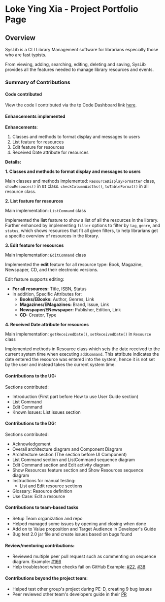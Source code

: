 # Loke Ying Xia - Project Portfolio Page

## Overview

SysLib is a CLI Library Management software for librarians especially those who are fast typists. 

From viewing, adding, searching, editing, deleting and saving, SysLib provides all the features needed to manage library resources and events.
### Summary of Contributions

#### Code contributed

View the code I contributed via the tp Code Dashboard link [here](https://nus-cs2113-ay2324s1.github.io/tp-dashboard/?search=yingx9&breakdown=true).


#### Enhancements implemented 

**Enhancements**: 
1. Classes and methods to format display and messages to users
2. List feature for resources
3. Edit feature for resources
4. Received Date attribute for resources


**Details:** 

**1. Classes and methods to format display and messages to users**

Main classes and methods implemented: 
`ResourceDisplayFormatter` class, 
`showResouces()` in `UI` class.
`checkColumnWidths()`, `toTableFormat()` in all resource class. 

**2. List feature for resources**

Main implementation: `ListCommand` class

Implemented the **list** feature to show a list of all the resources in the library.
Further enhanced by implementing `filter` options to filter by `tag`, `genre`, and `status`, which shows resources that fit all given filters, to help librarians get a specific overview of resources in the library. 


**3. Edit feature for resources**

Main implementation: `EditCommand` class

Implemented the **edit** feature for all resource type: Book, Magazine, Newspaper, CD, and their electronic versions.

Edit feature supports editing:
- **For all resources:** Title, ISBN, Status 
- In addition, Specific Attributes for: 
  - **Books/EBooks:** Author, Genres, Link
  - **Magazines/EMagazines:** Brand, Issue, Link
  - **Newspaper/ENewspaper:** Publisher, Edition, Link 
  - **CD:** Creator, Type


**4. Received Date attribute for resources**

Main implementation: `getReceivedDate()`, `setReceivedDate()` in `Resource` class

Implemented methods in Resource class which sets the date received to the current system time when executing `addCommand`. This attribute indicates the date entered the resource was entered into the system, hence it is not set by the user and instead takes the current system time. 

#### Contributions to the UG: 

Sections contributed: 
- Introduction (First part before How to use User Guide section)
- List Command
- Edit Command 
- Known Issues: List issues section

#### Contributions to the DG:

Sections contributed:
- Acknowledgement
- Overall architecture diagram and Component Diagram
- Architecture section (The section before UI Component)
- List Command section and ListCommand sequence diagram
- Edit Command section and Edit activity diagram
- Show Resources feature section and Show Resources sequence diagram
- Instructions for manual testing: 
  - List and Edit resource sections
- Glossary: Resource definition
- Use Case: Edit a resource


#### Contributions to team-based tasks

- Setup Team organization and repo 
- Helped managed some issues by opening and closing when done
- Add on to Value proposition and Target Audience in Developer's Guide
- Bug test 2.0 jar file and create issues based on bugs found

#### Review/mentoring contributions: 

- Reviewed multiple peer pull request such as commenting on sequence diagram. Example: [#166](https://github.com/AY2324S1-CS2113T-W11-1/tp/pull/166)
- Help troubleshoot when checks fail on GitHub  Example: [#22](https://github.com/AY2324S1-CS2113T-W11-1/tp/pull/22), [#38](https://github.com/AY2324S1-CS2113T-W11-1/tp/pull/38)

#### Contributions beyond the project team:

- Helped test other group's project during PE-D, creating 9 bug issues
- Peer reviewed other team's developers guide in their [PR](https://github.com/nus-cs2113-AY2324S1/tp/pull/18/files)